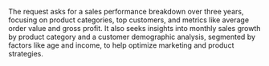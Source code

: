 The request asks for a sales performance breakdown over three years, focusing on product categories, top customers, 
and metrics like average order value and gross profit. 
It also seeks insights into monthly sales growth by product category and a customer demographic analysis, 
segmented by factors like age and income, to help optimize marketing and product strategies.
